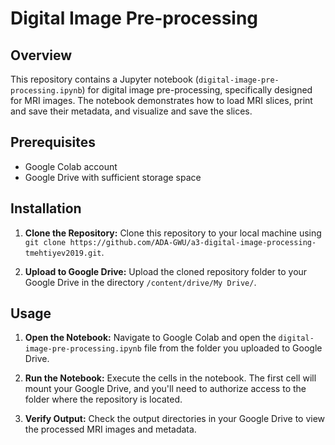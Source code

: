 # Digital Image Pre-processing

## Overview
This repository contains a Jupyter notebook (`digital-image-pre-processing.ipynb`) for digital image pre-processing, specifically designed for MRI images. The notebook demonstrates how to load MRI slices, print and save their metadata, and visualize and save the slices.

## Prerequisites
- Google Colab account
- Google Drive with sufficient storage space

## Installation

1. **Clone the Repository:**
   Clone this repository to your local machine using `git clone https://github.com/ADA-GWU/a3-digital-image-processing-tmehtiyev2019.git`.
   
2. **Upload to Google Drive:**
   Upload the cloned repository folder to your Google Drive in the directory `/content/drive/My Drive/`.

## Usage

1. **Open the Notebook:**
   Navigate to Google Colab and open the `digital-image-pre-processing.ipynb` file from the folder you uploaded to Google Drive.

2. **Run the Notebook:**
   Execute the cells in the notebook. The first cell will mount your Google Drive, and you'll need to authorize access to the folder where the repository is located.

3. **Verify Output:**
   Check the output directories in your Google Drive to view the processed MRI images and metadata.
